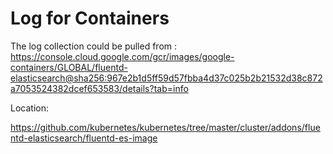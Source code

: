 # Log for Containers

The log collection could be pulled from : https://console.cloud.google.com/gcr/images/google-containers/GLOBAL/fluentd-elasticsearch@sha256:967e2b1d5ff59d57fbba4d37c025b2b21532d38c872a7053524382dcef653583/details?tab=info




Location: 

https://github.com/kubernetes/kubernetes/tree/master/cluster/addons/fluentd-elasticsearch/fluentd-es-image
